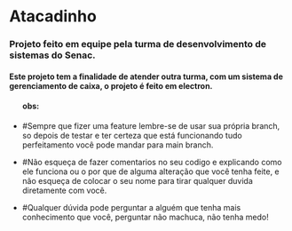 # Atacadinho

<h3> Projeto feito em equipe pela turma de desenvolvimento de sistemas do Senac.</h3>

<h4>Este projeto tem a finalidade de atender outra turma, com um sistema de gerenciamento de caixa, o projeto é feito em electron.</h4>

<ul>
<h4>obs:</h4>
<li><p>#Sempre que fizer uma feature lembre-se de usar sua própria branch, so depois de testar e ter certeza que está funcionando tudo perfeitamento você pode mandar para main branch.</p></li> 
<li><p>#Não esqueça de fazer comentarios no seu codigo e explicando como ele funciona ou o por que de alguma alteração que você tenha feite, e não esqueça de colocar o seu nome para tirar qualquer duvida diretamente com você.</p></li>
<li><p>#Qualquer dúvida pode perguntar a alguém que tenha mais conhecimento que você, perguntar não machuca, não tenha medo!</p></li>
</ul>
